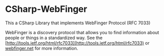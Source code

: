 CSharp-WebFinger
================

This a CSharp Library that implements  WebFinger Protocol (RFC 7033)

WebFinger is a discovery protocol that allows you to find information about people or things in a standardized way. See the [http://tools.ietf.org/html/rfc7033](http://tools.ietf.org/html/rfc7033) or [webfinger.net](webfinger.net) for more information.